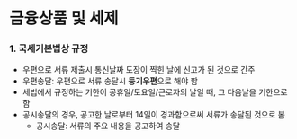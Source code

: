 # 금융상품 및 세제

### 1. 국세기본법상 규정
- 우편으로 서류 제출시 통신날짜 도장이 찍힌 날에 신고가 된 것으로 간주
- 우편송달: 우편으로 서류 송달시 **등기우편**으로 해야 함
- 세법에서 규정하는 기한이 공휴일/토요일/근로자의 날일 때, 그 다음날을 기한으로 함
- 공시송달의 경우, 공고한 날로부터 14일이 경과함으로써 서류가 송달된 것으로 봄
  - 공시송달: 서류의 주요 내용을 공고하여 송달
